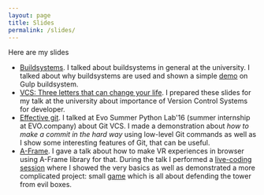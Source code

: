 ```yaml
---
layout: page
title: Slides
permalink: /slides/
---
```


Here are my slides

- [Buildsystems][kpi-buildsystems]. I talked about buildsystems in general at
  the university. I talked about why buildsystems are used and shown a simple
  [demo][kpi-buildsystems-demo] on Gulp buildsystem.
- [VCS: Three letters that can change your life][kpi-vcs]. I prepared these
  slides for my talk at the university about importance of Version Control
  Systems for developer.
- [Effective git][evo-git]. I talked at Evo Summer Python Lab'16 (summer
  internship at EVO.company) about Git VCS. I made a demonstration about _how
  to make a commit in the hard way_ using low-level Git commands as well as I
  show some interesting features of Git, that can be useful.
- [A-Frame][aframe-vr]. I gave a talk about how to make VR experiences in
  browser using A-Frame library for that. During the talk I performed a
  [live-coding session][aframe-vr-sample] where I showed the very basics as well
  as demonstrated a more complicated project: small [game][aframe-vr-game] which
  is all about defending the tower from evil boxes.

[kpi-buildsystems]: https://anxolerd.github.io/talks/kpi-buildsystems
[kpi-buildsystems-demo]: https://github.com/anxolerd/kpi-buildsystems-demo
[kpi-vcs]: https://anxolerd.github.io/talks/kpi-vcs
[evo-git]: https://anxolerd.github.io/talks/evo--git
[aframe-vr]: https://anxolerd.github.io/talks/aframe-vr
[aframe-vr-sample]: https://glitch.com/~dust-chanter
[aframe-vr-game]: https:/glitch.com/~shoot-those-boxes
